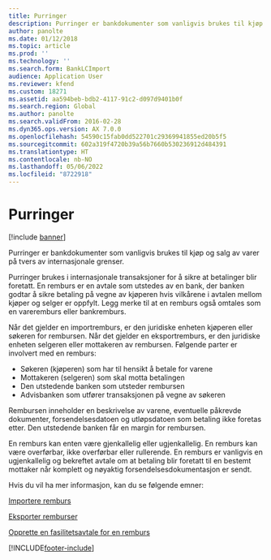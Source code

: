 ```yaml
---
title: Purringer
description: Purringer er bankdokumenter som vanligvis brukes til kjøp og salg av varer på tvers av internasjonale grenser.
author: panolte
ms.date: 01/12/2018
ms.topic: article
ms.prod: ''
ms.technology: ''
ms.search.form: BankLCImport
audience: Application User
ms.reviewer: kfend
ms.custom: 18271
ms.assetid: aa594beb-bdb2-4117-91c2-d097d9401b0f
ms.search.region: Global
ms.author: panolte
ms.search.validFrom: 2016-02-28
ms.dyn365.ops.version: AX 7.0.0
ms.openlocfilehash: 54590c15fab0dd522701c29369941855ed20b5f5
ms.sourcegitcommit: 602a319f4720b39a56b7660b530236912d484391
ms.translationtype: HT
ms.contentlocale: nb-NO
ms.lasthandoff: 05/06/2022
ms.locfileid: "8722918"
---
```

# <a name="letters-of-credit"></a>Purringer

[!include [banner](../includes/banner.md)]

Purringer er bankdokumenter som vanligvis brukes til kjøp og salg av varer på tvers av internasjonale grenser. 

Purringer brukes i internasjonale transaksjoner for å sikre at betalinger blir foretatt. En remburs er en avtale som utstedes av en bank, der banken godtar å sikre betaling på vegne av kjøperen hvis vilkårene i avtalen mellom kjøper og selger er oppfylt. Legg merke til at en remburs også omtales som en vareremburs eller bankremburs. 

Når det gjelder en importremburs, er den juridiske enheten kjøperen eller søkeren for rembursen. Når det gjelder en eksportremburs, er den juridiske enheten selgeren eller mottakeren av rembursen. Følgende parter er involvert med en remburs: 

 - Søkeren (kjøperen) som har til hensikt å betale for varene 
 - Mottakeren (selgeren) som skal motta betalingen
 - Den utstedende banken som utsteder rembursen
 - Advisbanken som utfører transaksjonen på vegne av søkeren

Rembursen inneholder en beskrivelse av varene, eventuelle påkrevde dokumenter, forsendelsesdatoen og utløpsdatoen som betaling ikke foretas etter. Den utstedende banken får en margin for rembursen. 

En remburs kan enten være gjenkallelig eller ugjenkallelig. En remburs kan være overførbar, ikke overførbar eller rullerende. En remburs er vanligvis en ugjenkallelig og bekreftet avtale om at betaling blir foretatt til en bestemt mottaker når komplett og nøyaktig forsendelsesdokumentasjon er sendt.

Hvis du vil ha mer informasjon, kan du se følgende emner:

[Importere remburs](tasks/import-letter-credit.md)

[Eksporter remburser](tasks/export-letter-credit.md)

[Opprette en fasilitetsavtale for en remburs](tasks/create-bank-facility-agreement-letter-credit.md)




[!INCLUDE[footer-include](../../includes/footer-banner.md)]

